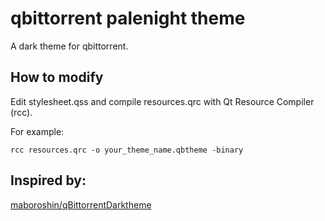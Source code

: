 # qbittorrent palenight theme

A dark theme for qbittorrent.

## How to modify

Edit stylesheet.qss and compile resources.qrc with Qt Resource Compiler (rcc).

For example:
```
rcc resources.qrc -o your_theme_name.qbtheme -binary
```

## Inspired by:

[maboroshin/qBittorrentDarktheme](https://github.com/maboroshin/qBittorrentDarktheme)
